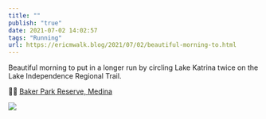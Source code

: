 ```yaml
---
title: ""
publish: "true"
date: 2021-07-02 14:02:57
tags: "Running"
url: https://ericmwalk.blog/2021/07/02/beautiful-morning-to.html
---
```


Beautiful morning to put in a longer run by circling Lake Katrina twice on the Lake Independence Regional Trail.

🏃🏻 [Baker Park Reserve, Medina](https://maps.apple.com/?q=Baker%20Park%20Reserve%0AMedina%20MN%2055359%0AUnited%20States&ll=45.022599,-93.636728)




![](https://ericmwalk.blog/uploads/2021/941d2cb0ed.jpg)